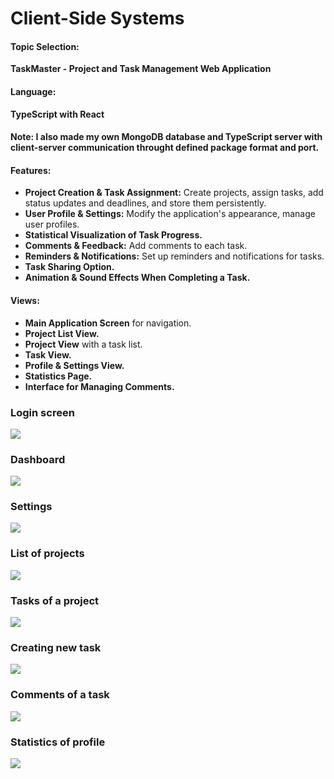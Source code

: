 # Client-Side Systems

#### Topic Selection:  
**TaskMaster - Project and Task Management Web Application** 
#### Language:
**TypeScript with React**

#### Note: I also made my own MongoDB database and TypeScript server with client-server communication throught defined package format and port.

#### Features:  
- **Project Creation & Task Assignment:** Create projects, assign tasks, add status updates and deadlines, and store them persistently.  
- **User Profile & Settings:** Modify the application's appearance, manage user profiles.  
- **Statistical Visualization of Task Progress.**  
- **Comments & Feedback:** Add comments to each task.  
- **Reminders & Notifications:** Set up reminders and notifications for tasks.  
- **Task Sharing Option.**  
- **Animation & Sound Effects When Completing a Task.**  

#### Views:  
- **Main Application Screen** for navigation.  
- **Project List View.**  
- **Project View** with a task list.  
- **Task View.**  
- **Profile & Settings View.**  
- **Statistics Page.**  
- **Interface for Managing Comments.**

### Login screen
![](login.png)

### Dashboard
![](dashboard.png)

### Settings
![](settings.png)

### List of projects
![](projects.png)

### Tasks of a project
![](tasks.png)

### Creating new task
![](newtask.png)

### Comments of a task
![](comments.png)

### Statistics of profile
![](statistics.png)